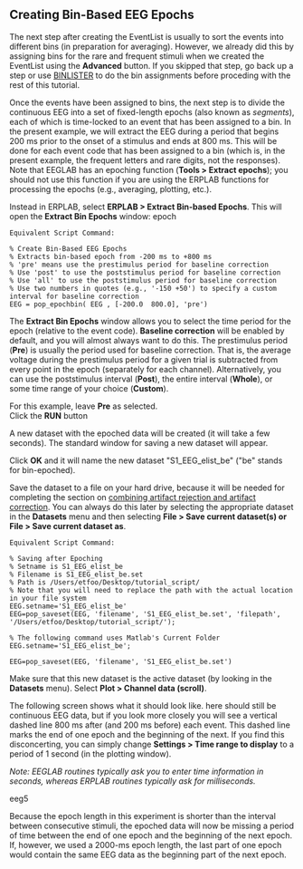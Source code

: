 ## Creating Bin-Based EEG Epochs
The next step after creating the EventList is usually to sort the events into different bins (in preparation for averaging).  However, we already did this by assigning bins for the rare and frequent stimuli when we created the EventList using the **Advanced** button. If you skipped that step, go back up a step or use [BINLISTER](https://github.com/lucklab/erplab/wiki/Assigning-Events-to-Bins-with-BINLISTER:-Tutorial) to do the bin assignments before proceding with the rest of this tutorial.

Once the events have been assigned to bins, the next step is to divide the continuous EEG into a set of fixed-length epochs (also known as _segments_), each of which is time-locked to an event that has been assigned to a bin.  In the present example, we will extract the EEG during a period that begins 200 ms prior to the onset of a stimulus and ends at 800 ms.  This will be done for each event code that has been assigned to a bin (which is, in the present example, the frequent letters and rare digits, not the responses).  Note that EEGLAB has an epoching function (**Tools > Extract epochs**); you should not use this function if you are using the ERPLAB functions for processing the epochs (e.g., averaging, plotting, etc.).

Instead in ERPLAB, select **ERPLAB > Extract Bin-based Epochs**. This will open the **Extract Bin Epochs** window:
epoch

    Equivalent Script Command:

    % Create Bin-Based EEG Epochs
    % Extracts bin-based epoch from -200 ms to +800 ms
    % 'pre' means use the prestimulus period for baseline correction
    % Use 'post' to use the poststimulus period for baseline correction
    % Use 'all' to use the poststimulus period for baseline correction
    % Use two numbers in quotes (e.g., '-150 +50') to specify a custom interval for baseline correction
    EEG = pop_epochbin( EEG , [-200.0  800.0], 'pre')
 

The **Extract Bin Epochs** window allows you to select the time period for the epoch (relative to the event code).  **Baseline correction** will be enabled by default, and you will almost always want to do this.  The prestimulus period (**Pre**) is usually the period used for baseline correction.  That is, the average voltage during the prestimulus period for a given trial is subtracted from every point in the epoch (separately for each channel).  Alternatively, you can use the poststimulus interval (**Post**), the entire interval (**Whole**), or some time range of your choice (**Custom**).  

For this example, leave **Pre** as selected.  
Click the **RUN** button  

A new dataset with the epoched data will be created (it will take a few seconds).  The standard window for saving a new dataset will appear.  

Click **OK** and it will name the new dataset "S1_EEG_elist_be" ("be" stands for bin-epoched).  

  Save the dataset to a file on your hard drive, because it will be needed for completing the section on   [combining artifact rejection and artifact correction](https://github.com/lucklab/erplab/wiki/Exporting-and-Importing-EventLists-to-Combine-Artifact-Rejection-and-Artifact-Correction).  You can always do this later by selecting the appropriate dataset in the **Datasets** menu and then selecting **File > Save current dataset(s) or File > Save current dataset as**.

    Equivalent Script Command:

    % Saving after Epoching
    % Setname is S1_EEG_elist_be
    % Filename is S1_EEG_elist_be.set
    % Path is /Users/etfoo/Desktop/tutorial_script/
    % Note that you will need to replace the path with the actual location in your file system
    EEG.setname='S1_EEG_elist_be'
    EEG=pop_saveset(EEG, 'filename', 'S1_EEG_elist_be.set', 'filepath', '/Users/etfoo/Desktop/tutorial_script/');

    % The following command uses Matlab's Current Folder
    EEG.setname='S1_EEG_elist_be';

    EEG=pop_saveset(EEG, 'filename', 'S1_EEG_elist_be.set')  

Make sure that this new dataset is the active dataset (by looking in the **Datasets** menu).
Select **Plot > Channel data (scroll)**.

The following screen shows what it should look like.  here should still be continuous EEG data, but if you look more closely you will see a vertical dashed line 800 ms after (and 200 ms before) each event.  This dashed line marks the end of one epoch and the beginning of the next.  If you find this disconcerting, you can simply change **Settings > Time range to display** to a period of 1 second (in the plotting window).

_Note: EEGLAB routines typically ask you to enter time information in seconds, whereas ERPLAB routines typically ask for milliseconds._  

eeg5  

Because the epoch length in this experiment is shorter than the interval between consecutive stimuli, the epoched data will now be missing a period of time between the end of one epoch and the beginning of the next epoch.  If, however, we used a 2000-ms epoch length, the last part of one epoch would contain the same EEG data as the beginning part of the next epoch.